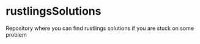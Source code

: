 # rustlingsSolutions
Repository where you can find rustlings solutions if you are stuck on some problem
